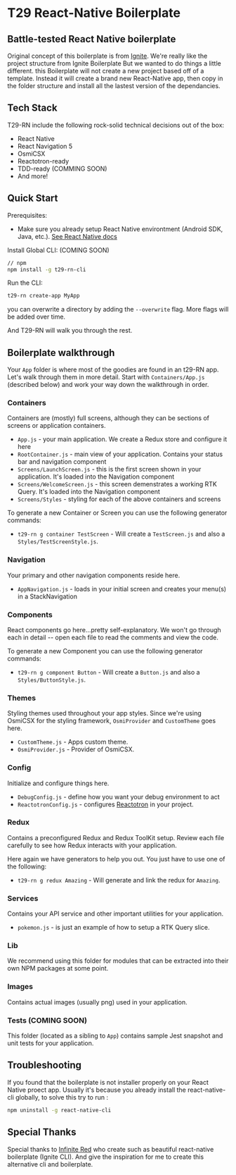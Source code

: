 # T29 React-Native Boilerplate

## Battle-tested React Native boilerplate

Original concept of this boilerplate is from [Ignite](https://github.com/infinitered/ignite). We're really like the project structure from Ignite Boilerplate But we wanted to do things a little different. this Boilerplate will not create a new project based off of a template. Instead it will create a brand new React-Native app, then copy in the folder structure and install all the lastest version of the dependancies.

## Tech Stack

T29-RN include the following rock-solid technical decisions out of the box:

- React Native
- React Navigation 5
- OsmiCSX
- Reactotron-ready
- TDD-ready (COMMING SOON)
- And more!

## Quick Start

Prerequisites:

- Make sure you already setup React Native environtment (Android SDK, Java, etc.). [See React Native docs](https://reactnative.dev/docs/environment-setup)

Install Global CLI: (COMING SOON)

```sh
// npm
npm install -g t29-rn-cli
```

Run the CLI:

```sh
t29-rn create-app MyApp
```

you can overwrite a directory by adding the `--overwrite` flag. More flags will be added over time.

And T29-RN will walk you through the rest.

## Boilerplate walkthrough

Your `App` folder is where most of the goodies are found in an t29-RN app. Let's walk through them in more detail. Start with `Containers/App.js` (described below) and work your way down the walkthrough in order.

### Containers

Containers are (mostly) full screens, although they can be sections of screens or application containers.

- `App.js` - your main application. We create a Redux store and configure it here
- `RootContainer.js` - main view of your application. Contains your status bar and navigation component
- `Screens/LaunchScreen.js` - this is the first screen shown in your application. It's loaded into the Navigation component
- `Screens/WelcomeScreen.js` - this screen demenstrates a working RTK Query. It's loaded into the Navigation component
- `Screens/Styles` - styling for each of the above containers and screens

To generate a new Container or Screen you can use the following generator commands:

- `t29-rn g container TestScreen` - Will create a `TestScreen.js` and also a `Styles/TestScreenStyle.js`.

### Navigation

Your primary and other navigation components reside here.

- `AppNavigation.js` - loads in your initial screen and creates your menu(s) in a StackNavigation

### Components

React components go here...pretty self-explanatory. We won't go through each in detail -- open each file to read the comments and view the code.

To generate a new Component you can use the following generator commands:

- `t29-rn g component Button` - Will create a `Button.js` and also a `Styles/ButtonStyle.js`.

### Themes

Styling themes used throughout your app styles. Since we're using OsmiCSX for the styling framework, `OsmiProvider` and `CustomTheme` goes here.

- `CustomTheme.js` - Apps custom theme.
- `OsmiProvider.js` - Provider of OsmiCSX.

### Config

Initialize and configure things here.

- `DebugConfig.js` - define how you want your debug environment to act
- `ReactotronConfig.js` - configures [Reactotron](https://github.com/infinitered/reactotron) in your project.

### Redux

Contains a preconfigured Redux and Redux ToolKit setup. Review each file carefully to see how Redux interacts with your application.

Here again we have generators to help you out. You just have to use one of the following:

- `t29-rn g redux Amazing` - Will generate and link the redux for `Amazing`.

### Services

Contains your API service and other important utilities for your application.

- `pokemon.js` - is just an example of how to setup a RTK Query slice.

### Lib

We recommend using this folder for modules that can be extracted into their own NPM packages at some point.

### Images

Contains actual images (usually png) used in your application.

### Tests (COMING SOON)

This folder (located as a sibling to `App`) contains sample Jest snapshot and unit tests for your application.

## Troubleshooting

If you found that the boilerplate is not installer properly on your React Native proect app. Usually it's because you already install the react-native-cli globally, to solve this try to run :

```sh
npm uninstall -g react-native-cli
```

## Special Thanks

Special thanks to [Infinite Red](https://infinite.red/) who create such as beautiful react-native boilerplate (Ignite CLI). And give the inspiration for me to create this alternative cli and boilerplate.
